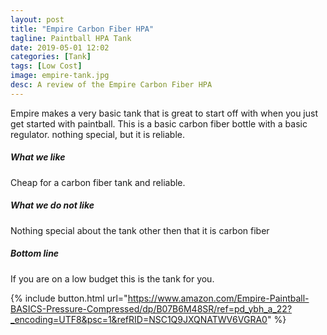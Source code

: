 ```yaml
---
layout: post
title: "Empire Carbon Fiber HPA"
tagline: Paintball HPA Tank
date: 2019-05-01 12:02
categories: [Tank]
tags: [Low Cost]
image: empire-tank.jpg
desc: A review of the Empire Carbon Fiber HPA
---
```


Empire makes a very basic tank that is great to start off with when you just get started with paintball. This is a basic carbon fiber bottle with a basic regulator. nothing special, but it is reliable.

##### What we like

Cheap for a carbon fiber tank and reliable.

##### What we do not like

Nothing special about the tank other then that it is carbon fiber

##### Bottom line

If you are on a low budget this is the tank for you.

{% include button.html url="https://www.amazon.com/Empire-Paintball-BASICS-Pressure-Compressed/dp/B07B6M48SR/ref=pd_ybh_a_22?_encoding=UTF8&psc=1&refRID=NSC1Q9JXQNATWV6VGRA0" %}
